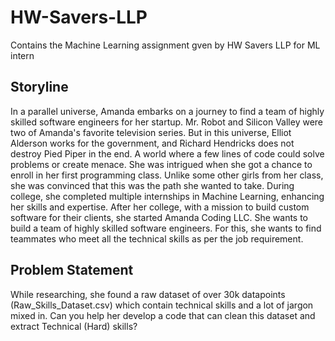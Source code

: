 # HW-Savers-LLP
Contains the Machine Learning assignment gven by HW Savers LLP for ML intern

## Storyline
In a parallel universe, Amanda embarks on a journey to find a team of highly skilled software engineers for her startup. Mr. Robot and Silicon Valley were two of Amanda's favorite television series. But in this universe, Elliot Alderson works for the government, and Richard Hendricks does not destroy Pied Piper in the end. A world where a few lines of code could solve problems or create menace. She was intrigued when she got a chance to enroll in her first programming class. Unlike some other girls from her class, she was convinced that this was the path she wanted to take. During college, she completed multiple internships in Machine Learning, enhancing her skills and expertise. After her college, with a mission to build custom software for their clients, she started Amanda Coding LLC. She wants to build a team of highly skilled software engineers. For this, she wants to find teammates who meet all the technical skills as per the job requirement. 

## Problem Statement
While researching, she found a raw dataset of over 30k datapoints (Raw_Skills_Dataset.csv) which contain technical skills and a lot of jargon mixed in. Can you help her develop a code that can clean this dataset and extract Technical (Hard) skills? 
